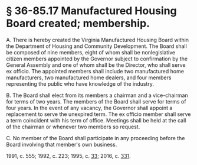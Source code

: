 # § 36-85.17 Manufactured Housing Board created; membership.

<p>A. There is hereby created the Virginia Manufactured Housing Board within the Department of Housing and Community Development. The Board shall be composed of nine members, eight of whom shall be nonlegislative citizen members appointed by the Governor subject to confirmation by the General Assembly and one of whom shall be the Director, who shall serve ex officio. The appointed members shall include two manufactured home manufacturers, two manufactured home dealers, and four members representing the public who have knowledge of the industry.</p><p>B. The Board shall elect from its members a chairman and a vice-chairman for terms of two years. The members of the Board shall serve for terms of four years. In the event of any vacancy, the Governor shall appoint a replacement to serve the unexpired term. The ex officio member shall serve a term coincident with his term of office. Meetings shall be held at the call of the chairman or whenever two members so request.</p><p>C. No member of the Board shall participate in any proceeding before the Board involving that member's own business.</p><p>1991, c. 555; 1992, c. 223; 1995, c. <a href='http://lis.virginia.gov/cgi-bin/legp604.exe?951+ful+CHAP0033'>33</a>; 2016, c. <a href='http://lis.virginia.gov/cgi-bin/legp604.exe?161+ful+CHAP0331'>331</a>.</p>